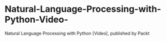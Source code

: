 


# Natural-Language-Processing-with-Python-Video-
Natural Language Processing with Python [Video], published by Packt
